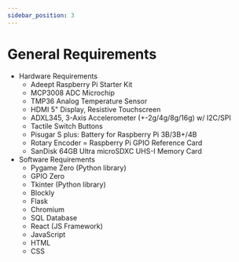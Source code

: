 ```yaml
---
sidebar_position: 3
---
```


# General Requirements

- Hardware Requirements
    - Adeept Raspberry Pi Starter Kit
    - MCP3008 ADC Microchip
    - TMP36 Analog Temperature Sensor
    - HDMI 5" Display, Resistive Touchscreen
    - ADXL345, 3-Axis Accelerometer (+-2g/4g/8g/16g) w/ I2C/SPI
    - Tactile Switch Buttons 
    - Pisugar S plus: Battery for Raspberry Pi 3B/3B+/4B
    - Rotary Encoder
    = Raspberry Pi GPIO Reference Card
    - SanDisk 64GB Ultra microSDXC UHS-I Memory Card
- Software Requirements
    - Pygame Zero (Python library)
    - GPIO Zero
    - Tkinter (Python library)
    - Blockly
    - Flask
    - Chromium
    - SQL Database
    - React (JS Framework)
    - JavaScript
    - HTML
    - CSS

